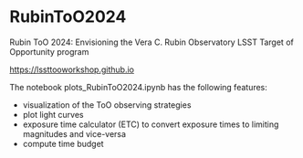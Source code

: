 # RubinToO2024
Rubin ToO 2024: Envisioning the Vera C. Rubin Observatory LSST Target of Opportunity program

https://lssttooworkshop.github.io

The notebook plots_RubinToO2024.ipynb has the following features:
- visualization of the ToO observing strategies
- plot light curves
- exposure time calculator (ETC) to convert exposure times to limiting magnitudes and vice-versa
- compute time budget
